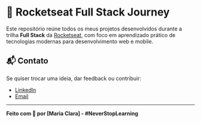 # 🚀 Rocketseat Full Stack Journey

Este repositório reúne todos os meus projetos desenvolvidos durante a trilha **Full Stack** da [Rocketseat](https://www.rocketseat.com.br/), com foco em aprendizado prático de tecnologias modernas para desenvolvimento web e mobile.

## 📬 Contato

Se quiser trocar uma ideia, dar feedback ou contribuir:

- [LinkedIn](www.linkedin.com/in/mariasamahaa/)
- [Email](clarasamaha@gmail.com)

---

**Feito com 💜 por [Maria Clara] - #NeverStopLearning**
